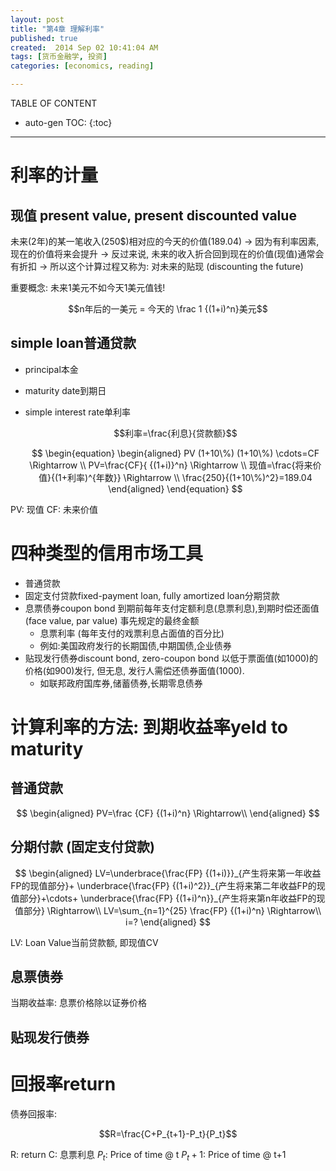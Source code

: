 ```yaml
---
layout: post
title: "第4章 理解利率"
published: true
created:  2014 Sep 02 10:41:04 AM
tags: [货币金融学, 投资]
categories: [economics, reading]

---
```


TABLE OF CONTENT

* auto-gen TOC:
{:toc}

- - -


# 利率的计量

## 现值 present value, present discounted value

  未来(2年)的某一笔收入(250$)相对应的今天的价值(189.04) -> 
  因为有利率因素, 现在的价值将来会提升 ->
  反过来说, 未来的收入折合回到现在的价值(现值)通常会有折扣 -> 
  所以这个计算过程又称为: 对未来的贴现 (discounting the future)

重要概念: 未来1美元不如今天1美元值钱!

$$n年后的一美元 = 今天的 \frac 1 {(1+i)^n}美元$$



## simple loan普通贷款
  * principal本金
  * maturity date到期日
  * simple interest rate单利率

    $$利率=\frac{利息}{贷款额}$$

    $$
    \begin{equation}
    \begin{aligned}
    PV (1+10\%) (1+10\%) \cdots=CF      \Rightarrow \\
    PV=\frac{CF}{ {(1+i)}^n}             \Rightarrow \\
    现值=\frac{将来价值}{(1+利率)^{年数}} \Rightarrow \\
    \frac{250}{(1+10\%)^2}=189.04
    \end{aligned}
    \end{equation}
    $$

PV: 现值
CF: 未来价值

# 四种类型的信用市场工具

* 普通贷款
* 固定支付贷款fixed-payment loan, fully amortized loan分期贷款
* 息票债券coupon bond 
  到期前每年支付定额利息(息票利息),到期时偿还面值(face value, par value) 事先规定的最终金额
  * 息票利率 (每年支付的戏票利息占面值的百分比)
  * 例如:美国政府发行的长期国债,中期国债,企业债券
* 贴现发行债券discount bond, zero-coupon bond
  以低于票面值(如1000)的价格(如900)发行, 但无息, 发行人需偿还债券面值(1000).
  * 如联邦政府国库券,储蓄债券,长期零息债券

# 计算利率的方法: 到期收益率yeld to maturity

## 普通贷款

   $$
   \begin{aligned}
   PV=\frac {CF} {(1+i)^n}     \Rightarrow\\
   \end{aligned}
   $$

## 分期付款 (固定支付贷款)

   $$
   \begin{aligned}
   LV=\underbrace{\frac{FP} {(1+i)}}_{产生将来第一年收益FP的现值部分}+
      \underbrace{\frac{FP} {(1+i)^2}}_{产生将来第二年收益FP的现值部分}+\cdots+
      \underbrace{\frac{FP} {(1+i)^n}}_{产生将来第n年收益FP的现值部分}     \Rightarrow\\
   LV=\sum_{n=1}^{25} \frac{FP} {(1+i)^n}                              \Rightarrow\\
   i=?
   \end{aligned}
   $$

LV: Loan Value当前贷款额, 即现值CV


## 息票债券

当期收益率: 息票价格除以证券价格

## 贴现发行债券



# 回报率return

债券回报率:

$$R=\frac{C+P_{t+1}-P_t}{P_t}$$

R: return
C: 息票利息
$P_t$: Price of time @ t
$P_t+1$: Price of time @ t+1
